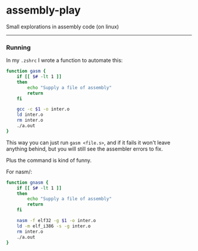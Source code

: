 # assembly-play
Small explorations in assembly code (on linux)

-----

### Running

In my `.zshrc` I wrote a function to automate this:
```bash
function gasm {
    if [[ $# -lt 1 ]]
    then
        echo "Supply a file of assembly"
        return
    fi

    gcc -c $1 -o inter.o
    ld inter.o
    rm inter.o
    ./a.out
}
```

This way you can just run `gasm <file.s>`, and if it fails it won't leave anything behind, but you will still see the assembler errors to fix.

Plus the command is kind of funny.

For nasm/:

```bash
function gnasm {
    if [[ $# -lt 1 ]]
    then
        echo "Supply a file of assembly"
        return
    fi

    nasm -f elf32 -g $1 -o inter.o
    ld -m elf_i386 -s -g inter.o
    rm inter.o
    ./a.out
}
```
